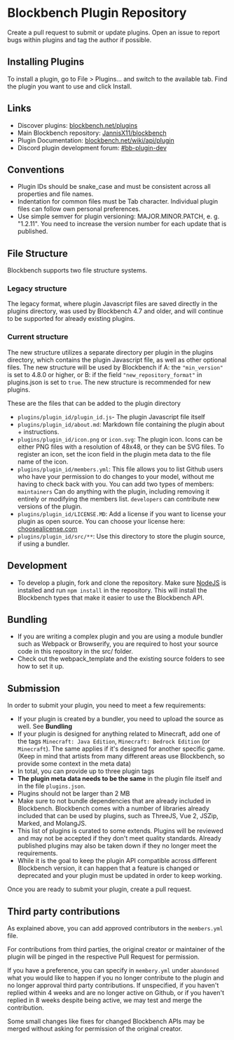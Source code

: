 # Blockbench Plugin Repository

Create a pull request to submit or update plugins. Open an issue to report bugs within plugins and tag the author if possible.

## Installing Plugins

To install a plugin, go to File > Plugins... and switch to the available tab. Find the plugin you want to use and click Install.


## Links

* Discover plugins: [blockbench.net/plugins](https://blockbench.net/plugins)
* Main Blockbench repository: [JannisX11/blockbench](https://github.com/JannisX11/blockbench)
* Plugin Documentation: [blockbench.net/wiki/api/plugin](https://www.blockbench.net/wiki/api/plugin)
* Discord plugin development forum: [#bb-plugin-dev](https://discord.gg/2Df3h6ge9f)

## Conventions

* Plugin IDs should be snake_case and must be consistent across all properties and file names.
* Indentation for common files must be Tab character. Individual plugin files can follow own personal preferences.
* Use simple semver for plugin versioning: MAJOR.MINOR.PATCH, e. g. "1.2.11". You need to increase the version number for each update that is published.

## File Structure
Blockbench supports two file structure systems.

### Legacy structure
The legacy format, where plugin Javascript files are saved directly in the plugins directory, was used by Blockbench 4.7 and older, and will continue to be supported for already existing plugins.

### Current structure
The new structure utilizes a separate directory per plugin in the plugins directory, which contains the plugin Javascript file, as well as other optional files.
The new structure will be used by Blockbench if A: the `"min_version"` is set to 4.8.0 or higher, or B: if the field `"new_repository_format"` in plugins.json is set to `true`.
The new structure is recommended for new plugins.

These are the files that can be added to the plugin directory
* `plugins/plugin_id/plugin_id.js`- The plugin Javascript file itself
* `plugins/plugin_id/about.md`: Markdown file containing the plugin about + instructions.
* `plugins/plugin_id/icon.png` or `icon.svg`: The plugin icon. Icons can be either PNG files with a resolution of 48x48, or they can be SVG files. To register an icon, set the icon field in the plugin meta data to the file name of the icon.
* `plugins/plugin_id/members.yml`: This file allows you to list Github users who have your permission to do changes to your model, without me having to check back with you. You can add two types of members: `maintainers` Can do anything with the plugin, including removing it entirely or modifying the members list. `developers` can contribute new versions of the plugin.
* `plugins/plugin_id/LICENSE.MD`: Add a license if you want to license your plugin as open source. You can choose your license here: [choosealicense.com](https://choosealicense.com)
* `plugins/plugin_id/src/**`: Use this directory to store the plugin source, if using a bundler.

## Development

* To develop a plugin, fork and clone the repository. Make sure [NodeJS](https://nodejs.org/en/) is installed and run `npm install` in the repository. This will install the Blockbench types that make it easier to use the Blockbench API.

## Bundling

* If you are writing a complex plugin and you are using a module bundler such as Webpack or Browserify, you are required to host your source code in this repository in the src/ folder.
* Check out the webpack_template and the existing source folders to see how to set it up.

## Submission

In order to submit your plugin, you need to meet a few requirements:

* If your plugin is created by a bundler, you need to upload the source as well. See **Bundling**
* If your plugin is designed for anything related to Minecraft, add one of the tags `Minecraft: Java Edition`, `Minecraft: Bedrock Edition` (or `Minecraft`). The same applies if it's designed for another specific game.
	(Keep in mind that artists from many different areas use Blockbench, so provide some context in the meta data)
* In total, you can provide up to three plugin tags
* **The plugin meta data needs to be the same** in the plugin file itself and in the file `plugins.json`.
* Plugins should not be larger than 2 MB
* Make sure to not bundle dependencies that are already included in Blockbench. Blockbench comes with a number of libraries already included that can be used by plugins, such as ThreeJS, Vue 2, JSZip, Marked, and MolangJS.
* This list of plugins is curated to some extends. Plugins will be reviewed and may not be accepted if they don't meet quality standards. Already published plugins may also be taken down if they no longer meet the requirements.
* While it is the goal to keep the plugin API compatible across different Blockbench version, it can happen that a feature is changed or deprecated and your plugin must be updated in order to keep working.

Once you are ready to submit your plugin, create a pull request.


## Third party contributions

As explained above, you can add approved contributors in the `members.yml` file.

For contributions from third parties, the original creator or maintainer of the plugin will be pinged in the respective Pull Request for permission.

If you have a preference, you can specify in `membery.yml` under `abandoned` what you would like to happen if you no longer contribute to the plugin and no longer approval third party contributions.
If unspecified, if you haven't replied within 4 weeks and are no longer active on Github, or if you haven't replied in 8 weeks despite being active, we may test and merge the contribution.

Some small changes like fixes for changed Blockbench APIs may be merged without asking for permission of the original creator.
